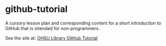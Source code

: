 # github-tutorial

A cursory lesson plan and corresponding content for a short introduction to GitHub that is intended for non-programmers.

See the site at: [OHSU Library GitHub Tutorial](https://ohsu-library.github.io/github-tutorial/index)

